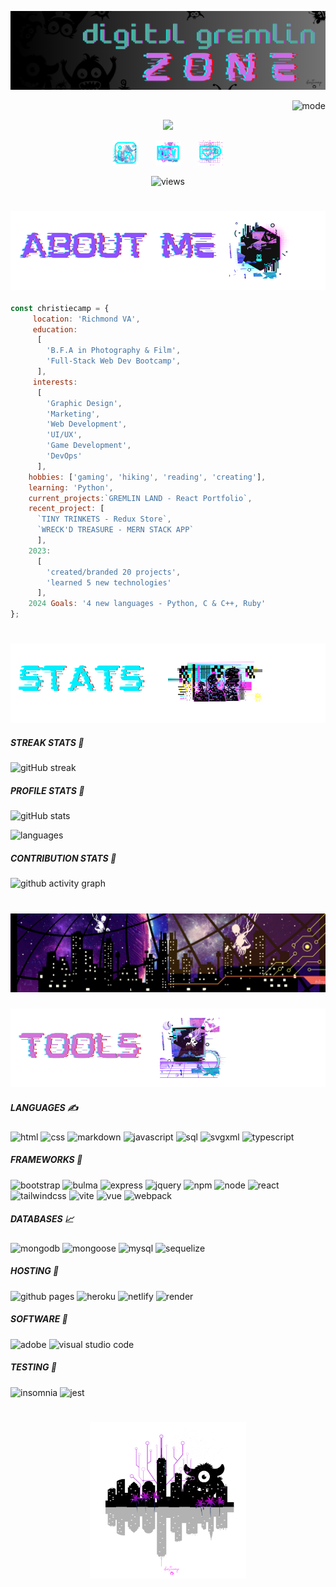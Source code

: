 ![banner](./gremlicious/header.png)

<p align="right">
  <img alt="mode" src="https://img.shields.io/badge/view-darkmode-black.svg?&logo=Github&logoColor=white" >
</p>

<p align="center">
  <img src="https://readme-typing-svg.demolab.com/?lines=hello+there+:);welcome+gremlins&center=true">
</p>

<p align="center">
  <a href="https://www.linkedin.com/in/christiecamphoto/"><img width="40px" alt="linkedin" title="linkedin" src="./gremlicious/linkedin.png"/></a>
  &#8287;&#8287;&#8287;&#8287;&#8287;
  <a href="https://dev.to/christiecamp"><img width="40px" alt="dev.to" title="christiecamp dev.to" src="./gremlicious/dev.png"></a>
  &#8287;&#8287;&#8287;&#8287;&#8287;
  <a href="https://ko-fi.com/christiecamp"><img width="40px" alt="ko-fi" title="buy me a coffee" src="./gremlicious/kofi.png"/></a>
</p>

<p align="center">
  <img alt="views" src="https://komarev.com/ghpvc/?username=christiecamp&style=flat-square&color=blueviolet" >
</p>

#

### ![about](./gremlicious/1.png)

```javascript
const christiecamp = {
     location: 'Richmond VA',
     education: 
      [
        'B.F.A in Photography & Film',
        'Full-Stack Web Dev Bootcamp',
      ],
     interests: 
      [
        'Graphic Design', 
        'Marketing', 
        'Web Development', 
        'UI/UX', 
        'Game Development', 
        'DevOps'
      ],
    hobbies: ['gaming', 'hiking', 'reading', 'creating'],
    learning: 'Python',
    current_projects:`GREMLIN LAND - React Portfolio`,
    recent_project: [
      `TINY TRINKETS - Redux Store`,
      `WRECK'D TREASURE - MERN STACK APP`
      ],
    2023: 
      [
        'created/branded 20 projects',
        'learned 5 new technologies'
      ],
    2024 Goals: '4 new languages - Python, C & C++, Ruby'
};
```

#

### ![stats](./gremlicious/2.png)

##### STREAK STATS 🤖
![gitHub streak](https://streak-stats.demolab.com/?user=christiecamp&theme=synthwave)

##### PROFILE STATS 👤
![gitHub stats](https://github-readme-stats.vercel.app/api?username=christiecamp&show_icons=true&theme=synthwave) 

![languages](https://github-readme-stats.vercel.app/api/top-langs?username=christiecamp&show_icons=true&locale=en&layout=compact&theme=synthwave)

##### CONTRIBUTION STATS 👥
![github activity graph](https://github-readme-activity-graph.vercel.app/graph?username=christiecamp&theme=synthwave)

#

![banner](./gremlicious/attack.png)

### ![tools](./gremlicious/3.png)

<!-- languages -->

##### LANGUAGES  ✍️

![html](https://img.shields.io/badge/HTML-E34F26.svg?logo=html5&logoColor=white)
![css](https://img.shields.io/badge/CSS-1572B6.svg?logo=css3&logoColor=white)
![markdown](https://img.shields.io/badge/Markdown-000000.svg?logo=markdown&logoColor=white)
![javascript](https://img.shields.io/badge/JavaScript-F7DF1E.svg?logo=javascript&logoColor=white)
![sql](https://custom-icon-badges.demolab.com/badge/SQL-025E8C.svg?logo=database&logoColor=white)
![svgxml](https://img.shields.io/badge/SVG%2BXML-e0982c.svg?logo=svg&logoColor=white)
![typescript](https://img.shields.io/badge/TypeScript-007ACC.svg?logo=typescript&logoColor=white)


<!-- frameworks -->

##### FRAMEWORKS 🧮

![bootstrap](https://img.shields.io/badge/Bootstrap-7952B3.svg?logo=bootstrap&logoColor=white)
![bulma](https://img.shields.io/badge/Bulma-00D0B1.svg?&logo=bulma&logoColor=white)
![express](https://img.shields.io/badge/Express.js-404d59.svg?logo=express&logoColor=white)
![jquery](https://img.shields.io/badge/jQuery-%230769AD.svg?style&logo=jquery&logoColor=white)
![npm](https://img.shields.io/badge/NPM-%23CB3837.svg?&logo=npm&logoColor=white)
![node](https://img.shields.io/badge/Node.js-6DA55F.svg?&logo=node.js&logoColor=white)
![react](https://img.shields.io/badge/React-20232a.svg?logo=react&logoColor=white)
![tailwindcss](https://img.shields.io/badge/Tailwindcss-%2338B2AC.svg?&logo=tailwind-css&logoColor=white)
![vite](https://img.shields.io/badge/Vite-%23646CFF.svg?&logo=vite&logoColor=white)
![vue](https://img.shields.io/badge/Vue.js-%2335495e.svg?&logo=vuedotjs&logoColor=%234FC08D)
![webpack](https://img.shields.io/badge/Webpack-%238DD6F9.svg?&logo=webpack&logoColor=black)

<!-- databases -->

##### DATABASES 📈

![mongodb](https://img.shields.io/badge/MongoDB-4ea94b.svg?logo=mongodb&logoColor=white)
![mongoose](https://img.shields.io/badge/Mongoose-20232a.svg?logo=mongoose&logoColor=%2361DAFB)
![mysql](https://img.shields.io/badge/MySQL-00f.svg?logo=mysql&logoColor=white)
![sequelize](https://img.shields.io/badge/Sequelize-52B0E7?&logo=Sequelize&logoColor=white)



<!-- hosting -->

##### HOSTING 💭
![github pages](https://img.shields.io/badge/GitHub%20Pages-327FC7.svg?logo=github&logoColor=white)
![heroku](https://img.shields.io/badge/Heroku-430098.svg?logo=heroku&logoColor=white)
![netlify](https://img.shields.io/badge/Netlify-00C7B7?&logo=netlify&logoColor=white)
![render](https://img.shields.io/badge/Render-00979D.svg?logo=render&logoColor=white)

<!-- software -->

##### SOFTWARE 💾

![adobe](https://img.shields.io/badge/Adobe-FF0000.svg?logo=adobe&logoColor=white)
![visual studio code](https://img.shields.io/badge/Visual%20Studio%20Code-0078d7.svg?logo=visual-studio-code&logoColor=white)


<!-- testing -->

##### TESTING 🔬
![insomnia](https://img.shields.io/badge/Insomnia-black?&logo=insomnia&logoColor=5849BE)
![jest](https://img.shields.io/badge/-Jest-%23C21325?&logo=jest&logoColor=white)
#

<p align="center">
<a href="https://www.christiecamp.com"><img height= 250px src ="./gremlicious/logo.png"></a>
</p>

